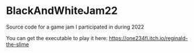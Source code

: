 # BlackAndWhiteJam22
Source code for a game jam I participated in during 2022

You can get the executable to play it here:
https://one234fi.itch.io/reginald-the-slime
